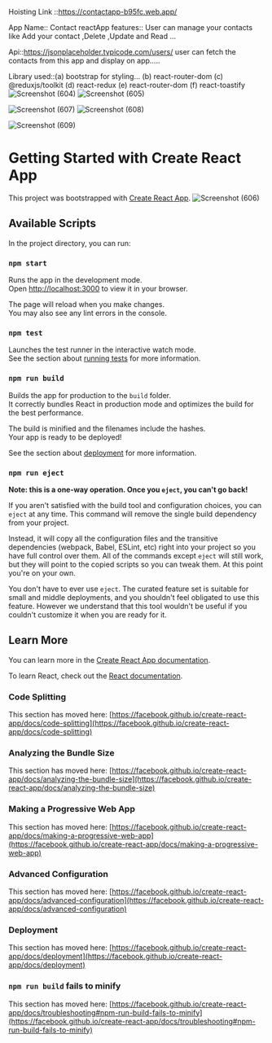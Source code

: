 Hoisting Link ::https://contactapp-b95fc.web.app/ 

App Name:: Contact reactApp
features:: User can manage your contacts like Add your contact ,Delete ,Update and Read ...

Api::https://jsonplaceholder.typicode.com/users/ 
user can fetch the contacts from this app and display on app.....

Library used::(a) bootstrap for styling...
              (b) react-router-dom
              (c) @reduxjs/toolkit
              (d) react-redux
              (e) react-router-dom
              (f) react-toastify
![Screenshot (604)](https://user-images.githubusercontent.com/113850768/233931570-c5850620-ac9d-483e-8490-5e69c025f4c7.png)
![Screenshot (605)](https://user-images.githubusercontent.com/113850768/233931585-18b70419-61e7-4bc6-9453-bd04ea8f8cae.png)

![Screenshot (607)](https://user-images.githubusercontent.com/113850768/233931691-75d3d119-8cf5-4bea-85cc-5dd7d9e35e25.png)
![Screenshot (608)](https://user-images.githubusercontent.com/113850768/233931715-3b0a4876-a13e-45bd-b926-9a9dd153be0e.png)

![Screenshot (609)](https://user-images.githubusercontent.com/113850768/233931737-f19c4f34-dfa1-48a4-b879-244365fc7578.png)

# Getting Started with Create React App

This project was bootstrapped with [Create React App](https://github.com/facebook/create-react-app).
![Screenshot (606)](https://user-images.githubusercontent.com/113850768/233931622-f48bbf27-8f0b-4c39-933c-4cf26c5f683b.png)

## Available Scripts

In the project directory, you can run:

### `npm start`

Runs the app in the development mode.\
Open [http://localhost:3000](http://localhost:3000) to view it in your browser.

The page will reload when you make changes.\
You may also see any lint errors in the console.

### `npm test`

Launches the test runner in the interactive watch mode.\
See the section about [running tests](https://facebook.github.io/create-react-app/docs/running-tests) for more information.

### `npm run build`

Builds the app for production to the `build` folder.\
It correctly bundles React in production mode and optimizes the build for the best performance.

The build is minified and the filenames include the hashes.\
Your app is ready to be deployed!

See the section about [deployment](https://facebook.github.io/create-react-app/docs/deployment) for more information.

### `npm run eject`

**Note: this is a one-way operation. Once you `eject`, you can't go back!**

If you aren't satisfied with the build tool and configuration choices, you can `eject` at any time. This command will remove the single build dependency from your project.

Instead, it will copy all the configuration files and the transitive dependencies (webpack, Babel, ESLint, etc) right into your project so you have full control over them. All of the commands except `eject` will still work, but they will point to the copied scripts so you can tweak them. At this point you're on your own.

You don't have to ever use `eject`. The curated feature set is suitable for small and middle deployments, and you shouldn't feel obligated to use this feature. However we understand that this tool wouldn't be useful if you couldn't customize it when you are ready for it.

## Learn More

You can learn more in the [Create React App documentation](https://facebook.github.io/create-react-app/docs/getting-started).

To learn React, check out the [React documentation](https://reactjs.org/).

### Code Splitting

This section has moved here: [https://facebook.github.io/create-react-app/docs/code-splitting](https://facebook.github.io/create-react-app/docs/code-splitting)

### Analyzing the Bundle Size

This section has moved here: [https://facebook.github.io/create-react-app/docs/analyzing-the-bundle-size](https://facebook.github.io/create-react-app/docs/analyzing-the-bundle-size)

### Making a Progressive Web App

This section has moved here: [https://facebook.github.io/create-react-app/docs/making-a-progressive-web-app](https://facebook.github.io/create-react-app/docs/making-a-progressive-web-app)

### Advanced Configuration

This section has moved here: [https://facebook.github.io/create-react-app/docs/advanced-configuration](https://facebook.github.io/create-react-app/docs/advanced-configuration)

### Deployment

This section has moved here: [https://facebook.github.io/create-react-app/docs/deployment](https://facebook.github.io/create-react-app/docs/deployment)

### `npm run build` fails to minify

This section has moved here: [https://facebook.github.io/create-react-app/docs/troubleshooting#npm-run-build-fails-to-minify](https://facebook.github.io/create-react-app/docs/troubleshooting#npm-run-build-fails-to-minify)
